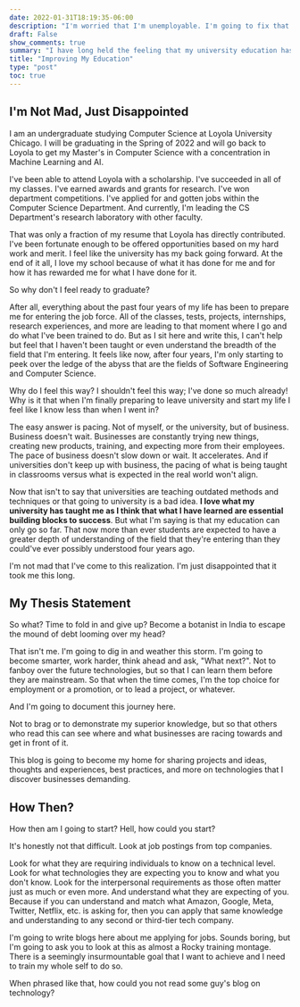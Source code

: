 ```yaml
---
date: 2022-01-31T18:19:35-06:00
description: "I'm worried that I'm unemployable. I'm going to fix that."
draft: False
show_comments: true
summary: "I have long held the feeling that my university education has limited me to what my university thinks what businesses want, not what businesses need. I think I found a way to fix that."
title: "Improving My Education"
type: "post"
toc: true
---
```


## I'm Not Mad, Just Disappointed

I am an undergraduate studying Computer Science at Loyola University Chicago. I will be graduating in the Spring of 2022 and will go back to Loyola to get my Master's in Computer Science with a concentration in Machine Learning and AI.

I've been able to attend Loyola with a scholarship. I've succeeded in all of my classes. I've earned awards and grants for research. I've won department competitions. I've applied for and gotten jobs within the Computer Science Department. And currently, I'm leading the CS Department's research laboratory with other faculty.

That was only a fraction of my resume that Loyola has directly contributed. I've been fortunate enough to be offered opportunities based on my hard work and merit. I feel like the university has my back going forward. At the end of it all, I love my school because of what it has done for me and for how it has rewarded me for what I have done for it.

So why don't I feel ready to graduate?

After all, everything about the past four years of my life has been to prepare me for entering the job force. All of the classes, tests, projects, internships, research experiences, and more are leading to that moment where I go and do what I've been trained to do. But as I sit here and write this, I can't help but feel that I haven't been taught or even understand the breadth of the field that I'm entering. It feels like now, after four years, I'm only starting to peek over the ledge of the abyss that are the fields of Software Engineering and Computer Science.

Why do I feel this way? I shouldn't feel this way; I've done so much already! Why is it that when I'm finally preparing to leave university and start my life I feel like I know less than when I went in?

The easy answer is pacing. Not of myself, or the university, but of business. Business doesn't wait. Businesses are constantly trying new things, creating new products, training, and expecting more from their employees. The pace of business doesn't slow down or wait. It accelerates. And if universities don't keep up with business, the pacing of what is being taught in classrooms versus what is expected in the real world won't align.

Now that isn't to say that universities are teaching outdated methods and techniques or that going to university is a bad idea. **I love what my university has taught me as I think that what I have learned are essential building blocks to success**. But what I'm saying is that my education can only go so far. That now more than ever students are expected to have a greater depth of understanding of the field that they're entering than they could've ever possibly understood four years ago.

I'm not mad that I've come to this realization. I'm just disappointed that it took me this long.

## My Thesis Statement

So what? Time to fold in and give up? Become a botanist in India to escape the mound of debt looming over my head?

That isn't me. I'm going to dig in and weather this storm. I'm going to become smarter, work harder, think ahead and ask, "What next?". Not to fanboy over the future technologies, but so that I can learn them before they are mainstream. So that when the time comes, I'm the top choice for employment or a promotion, or to lead a project, or whatever.

And I'm going to document this journey here.

Not to brag or to demonstrate my superior knowledge, but so that others who read this can see where and what businesses are racing towards and get in front of it.

This blog is going to become my home for sharing projects and ideas, thoughts and experiences, best practices, and more on technologies that I discover businesses demanding.

## How Then?

How then am I going to start? Hell, how could you start?

It's honestly not that difficult. Look at job postings from top companies.

Look for what they are requiring individuals to know on a technical level. Look for what technologies they are expecting you to know and what you don't know. Look for the interpersonal requirements as those often matter just as much or even more. And understand what they are expecting of you. Because if you can understand and match what Amazon, Google, Meta, Twitter, Netflix, etc. is asking for, then you can apply that same knowledge and understanding to any second or third-tier tech company.

I'm going to write blogs here about me applying for jobs. Sounds boring, but I'm going to ask you to look at this as almost a Rocky training montage. There is a seemingly insurmountable goal that I want to achieve and I need to train my whole self to do so.

When phrased like that, how could you not read some guy's blog on technology?
